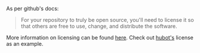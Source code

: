 As per github's docs:
> For your repository to truly be open source, you'll need to license it so that others are free to use, change, and distribute the software.

More information on licensing can be found [here](https://choosealicense.com/). Check out [hubot's](https://github.com/hubotio/hubot/blob/master/LICENSE.md) license as an example.

